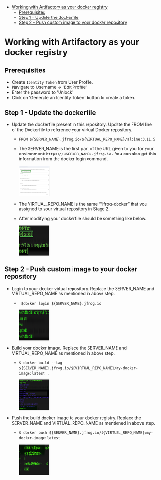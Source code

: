- [Working with Artifactory as your docker registry](#working-with-artifactory-as-your-docker-registry)
  - [Prerequisites](#prerequisites)
  - [Step 1 - Update the dockerfile](#step-1---update-the-dockerfile)
  - [Step 2 - Push custom image to your docker repository](#step-2---push-custom-image-to-your-docker-repository)


# Working with Artifactory as your docker registry

## Prerequisites
- Create `Identity Token` from User Profile.
- Navigate to Username -> 'Edit Profile'
- Enter the password to 'Unlock'
- Click on 'Generate an Identity Token' button to create a token.

## Step 1 - Update the dockerfile  

- Update the dockerfile present in this repository. Update the FROM line of the Dockerfile to reference your virtual Docker repository.
    - ```FROM ${SERVER_NAME}.jfrog.io/${VIRTUAL_REPO_NAME}/alpine:3.11.5```
      
    - The SERVER_NAME is the first part of the URL given to you for your environment: ```https://<SERVER_NAME>.jfrog.io.``` You can also get this information from the docker login command.

      <img src="/01-artifactory-essentials/images/docker-command.png" alt="docker commands" style="height: 100px; width:100px;"/>

    - The VIRTUAL_REPO_NAME is the name ““jfrog-docker” that you assigned to your virtual repository in Stage 2.

    - After modifying your dockerfile should be something like below.

      <img src="/01-artifactory-essentials/images/modified-dockerfiles.png" alt="dockerfile" style="height: 100px; width:100px;"/>
    
## Step 2 - Push custom image to your docker repository

- Login to your docker virtual repository. Replace the  SERVER_NAME and VIRTUAL_REPO_NAME as mentioned in above step.
    - ``` $docker login ${SERVER_NAME}.jfrog.io```
      
      <img src="/01-artifactory-essentials/images/login-docker.png" alt="docker login" style="height: 100px; width:100px;"/>
      
- Build your docker image. Replace the  SERVER_NAME and VIRTUAL_REPO_NAME as mentioned in above step.
    - ```$ docker build --tag ${SERVER_NAME}.jfrog.io/${VIRTUAL_REPO_NAME}/my-docker-image:latest . ```
      
      <img src="/01-artifactory-essentials/images/docker-builds.png" alt="docker build" style="height: 100px; width:100px;"/>
      
- Push the build docker image to your docker registry. Replace the  SERVER_NAME and VIRTUAL_REPO_NAME as mentioned in above step. 
    - ``` $ docker push ${SERVER_NAME}.jfrog.io/${VIRTUAL_REPO_NAME}/my-docker-image:latest ```
      
      <img src="/01-artifactory-essentials/images/dockerpush.png" alt="docker push" style="height: 100px; width:100px;"/>

